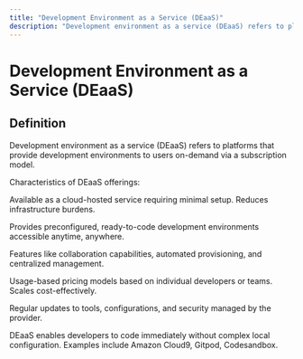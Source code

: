 ```yaml
---
title: "Development Environment as a Service (DEaaS)"
description: "Development environment as a service (DEaaS) refers to platforms that provide development environments to users on-demand via a subscription model."
---
```


# Development Environment as a Service (DEaaS)

## Definition

Development environment as a service (DEaaS) refers to platforms that provide development environments to users on-demand via a subscription model.

Characteristics of DEaaS offerings:

Available as a cloud-hosted service requiring minimal setup. Reduces infrastructure burdens.

Provides preconfigured, ready-to-code development environments accessible anytime, anywhere.

Features like collaboration capabilities, automated provisioning, and centralized management.

Usage-based pricing models based on individual developers or teams. Scales cost-effectively.

Regular updates to tools, configurations, and security managed by the provider.

DEaaS enables developers to code immediately without complex local configuration. Examples include Amazon Cloud9, Gitpod, Codesandbox.

